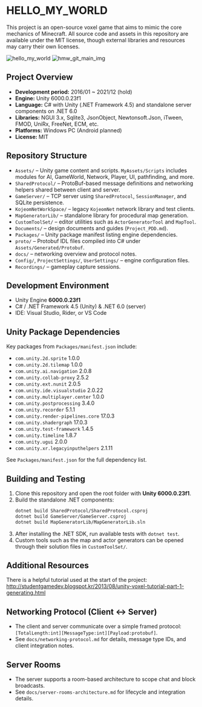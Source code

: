 # HELLO_MY_WORLD

This project is an open-source voxel game that aims to mimic the core mechanics of Minecraft. All source code and assets in this repository are available under the MIT license, though external libraries and resources may carry their own licenses.

![hello_my_world](https://user-images.githubusercontent.com/9248400/75618900-dc37ab00-5bb7-11ea-9ec0-9759c0b6429f.png)
![hmw_git_main_img](https://user-images.githubusercontent.com/9248400/102211930-b47fbc80-3f17-11eb-8d7a-53281bb826ce.png)

## Project Overview
- **Development period:** 2016/01 ~ 2021/12 (hold)
- **Engine:** Unity 6000.0.23f1
- **Language:** C# with Unity (.NET Framework 4.5) and standalone server components on .NET 6.0
- **Libraries:** NGUI 3.x, Sqlite3, JsonObject, Newtonsoft.Json, iTween, FMOD, UniRx, FreeNet, ECM, etc.
- **Platforms:** Windows PC (Android planned)
- **License:** MIT

## Repository Structure
- `Assets/` – Unity game content and scripts. `MyAssets/Scripts` includes modules for AI, GameWorld, Network, Player, UI, pathfinding, and more.
- `SharedProtocol/` – ProtoBuf-based message definitions and networking helpers shared between client and server.
- `GameServer/` – TCP server using `SharedProtocol`, `SessionManager`, and SQLite persistence.
- `KojeomNetWorkSpace/` – legacy `KojeomNet` network library and test clients.
- `MapGeneratorLib/` – standalone library for procedural map generation.
- `CustomToolSet/` – editor utilities such as `ActorGeneratorTool` and `MapTool`.
- `Documents/` – design documents and guides (`Project_PDD.md`).
- `Packages/` – Unity package manifest listing engine dependencies.
- `proto/` – Protobuf IDL files compiled into C# under `Assets/Generated/Protobuf`.
- `docs/` – networking overview and protocol notes.
- `Config/`, `ProjectSettings/`, `UserSettings/` – engine configuration files.
- `Recordings/` – gameplay capture sessions.

## Development Environment
- Unity Engine **6000.0.23f1**
- C# / .NET Framework 4.5 (Unity) & .NET 6.0 (server)
- IDE: Visual Studio, Rider, or VS Code

## Unity Package Dependencies
Key packages from `Packages/manifest.json` include:

- `com.unity.2d.sprite` 1.0.0
- `com.unity.2d.tilemap` 1.0.0
- `com.unity.ai.navigation` 2.0.8
- `com.unity.collab-proxy` 2.5.2
- `com.unity.ext.nunit` 2.0.5
- `com.unity.ide.visualstudio` 2.0.22
- `com.unity.multiplayer.center` 1.0.0
- `com.unity.postprocessing` 3.4.0
- `com.unity.recorder` 5.1.1
- `com.unity.render-pipelines.core` 17.0.3
- `com.unity.shadergraph` 17.0.3
- `com.unity.test-framework` 1.4.5
- `com.unity.timeline` 1.8.7
- `com.unity.ugui` 2.0.0
- `com.unity.xr.legacyinputhelpers` 2.1.11

See `Packages/manifest.json` for the full dependency list.

## Building and Testing
1. Clone this repository and open the root folder with **Unity 6000.0.23f1**.
2. Build the standalone .NET components:
   ```bash
   dotnet build SharedProtocol/SharedProtocol.csproj
   dotnet build GameServer/GameServer.csproj
   dotnet build MapGeneratorLib/MapGeneratorLib.sln
   ```
3. After installing the .NET SDK, run available tests with `dotnet test`.
4. Custom tools such as the map and actor generators can be opened through their solution files in `CustomToolSet/`.

## Additional Resources
There is a helpful tutorial used at the start of the project:<br>
http://studentgamedev.blogspot.kr/2013/08/unity-voxel-tutorial-part-1-generating.html

## Networking Protocol (Client ↔ Server)
- The client and server communicate over a simple framed protocol: `[TotalLength:int][MessageType:int][Payload:protobuf]`.
- See `docs/networking-protocol.md` for details, message type IDs, and client integration notes.

## Server Rooms
- The server supports a room-based architecture to scope chat and block broadcasts.
- See `docs/server-rooms-architecture.md` for lifecycle and integration details.
